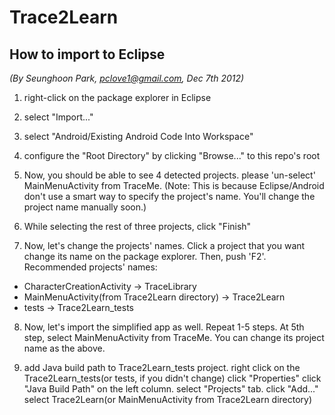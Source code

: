Trace2Learn
===========

How to import to Eclipse
------------------------
_(By Seunghoon Park, pclove1@gmail.com, Dec 7th 2012)_

1. right-click on the package explorer in Eclipse

2. select "Import..."

3. select "Android/Existing Android Code Into Workspace"

4. configure the "Root Directory" by clicking "Browse..."
   to this repo's root

5. Now, you should be able to see 4 detected projects.
   please 'un-select' MainMenuActivity from TraceMe.
   (Note:
   This is because Eclipse/Android don't use a smart way to specify the project's name.
   You'll change the project name manually soon.)

6. While selecting the rest of three projects, click "Finish"

7. Now, let's change the projects' names.
   Click a project that you want change its name on the package explorer.
   Then, push 'F2'.
   Recommended projects' names:

  * CharacterCreationActivity -> TraceLibrary
  * MainMenuActivity(from Trace2Learn directory) -> Trace2Learn
  * tests -> Trace2Learn_tests

8. Now, let's import the simplified app as well.
   Repeat 1-5 steps.
   At 5th step, select MainMenuActivity from TraceMe.
   You can change its project name as the above.

9. add Java build path to Trace2Learn_tests project.
   right click on the Trace2Learn_tests(or tests, if you didn't change)
   click "Properties"
   click "Java Build Path" on the left column.
   select "Projects" tab.
   click "Add..."
   select Trace2Learn(or MainMenuActivity from Trace2Learn directory)

